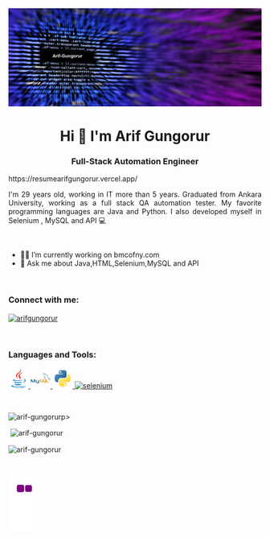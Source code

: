 <img src="https://github.com/arif-gungorur/arif-gungorur/blob/main/banner.jpeg?raw=true">

<h1 align="center">Hi 👋 I'm Arif Gungorur</h1>

<h3 align="center">Full-Stack Automation Engineer</h3>
https://resumearifgungorur.vercel.app/

<p align="justify">I'm 29 years old, working in IT more than 5 years. Graduated from Ankara University, working as a full stack QA automation tester. 
  My favorite programming languages are Java and Python. 
  I also developed myself in Selenium , MySQL and API 💻 </p>
  
<p>&nbsp;</p>

<ul> 
  <li>👨‍💻  I’m currently working on bmcofny.com </li>
  <li>💬  Ask me about Java,HTML,Selenium,MySQL and API</li>
</ul>

<p>&nbsp;</p>

<h3 align="left">Connect with me:</h3>
<p align="left">
<a href="https://linkedin.com/in/arifgungorur" target="blank"><img align="center" src="https://raw.githubusercontent.com/rahuldkjain/github-profile-readme-generator/master/src/images/icons/Social/linked-in-alt.svg" alt="arifgungorur" height="30" width="40" /></a>
</p>

<p>&nbsp;</p>

<h3 align="left">Languages and Tools:</h3>
<p align="left"> <a href="https://www.java.com" target="_blank" rel="noreferrer"> <img src="https://raw.githubusercontent.com/devicons/devicon/master/icons/java/java-original.svg" alt="java" width="40" height="40"/> </a> <a href="https://www.mysql.com/" target="_blank" rel="noreferrer"> <img src="https://raw.githubusercontent.com/devicons/devicon/master/icons/mysql/mysql-original-wordmark.svg" alt="mysql" width="40" height="40"/> </a> <a href="https://www.python.org" target="_blank" rel="noreferrer"> <img src="https://raw.githubusercontent.com/devicons/devicon/master/icons/python/python-original.svg" alt="python" width="40" height="40"/> </a> <a href="https://www.selenium.dev" target="_blank" rel="noreferrer"> <img src="https://raw.githubusercontent.com/detain/svg-logos/780f25886640cef088af994181646db2f6b1a3f8/svg/selenium-logo.svg" alt="selenium" width="40" height="40"/> </a> </p>

<p>&nbsp;</p>

p><img align="left" src="https://github-readme-stats.vercel.app/api/top-langs?username=arif-gungorur&show_icons=true&locale=en&layout=compact" alt="arif-gungorur" /></p>

<p>&nbsp;<img align="center" src="https://github-readme-stats.vercel.app/api?username=arif-gungorur&show_icons=true&locale=en" alt="arif-gungorur" /></p>

<p><img align="center" src="https://github-readme-streak-stats.herokuapp.com/?user=arif-gungorur&" alt="arif-gungorur" /></p>

<p>&nbsp;</p>

![snake gif](https://github.com/arif-gungorur/arif-gungorur/blob/output/github-contribution-grid-snake.gif)

